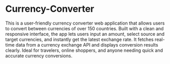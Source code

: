 # Currency-Converter
This is a user-friendly currency converter web application that allows users to convert between currencies of over 150 countries.
Built with a clean and responsive interface, the app lets users input an amount, select source and target currencies, and instantly get the latest exchange rate.
It fetches real-time data from a currency exchange API and displays conversion results clearly.
Ideal for travelers, online shoppers, and anyone needing quick and accurate currency conversions.
